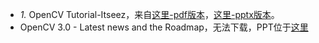 + *1.* OpenCV Tutorial-Itseez，来自[这里-pdf版本](http://ros.fei.edu.br/roswiki/attachments/Events(2f)CoTeSys(2d)ROS(2d)School/OpenCV.pdf)，[这里-pptx版本](https://ppt-online.org/48830)。
+ OpenCV 3.0 - Latest news and the Roadmap，无法下载，PPT位于[这里](https://www.slideshare.net/EugeneKhvedchenya/opencv-30-latest-news-and-the-roadmap)